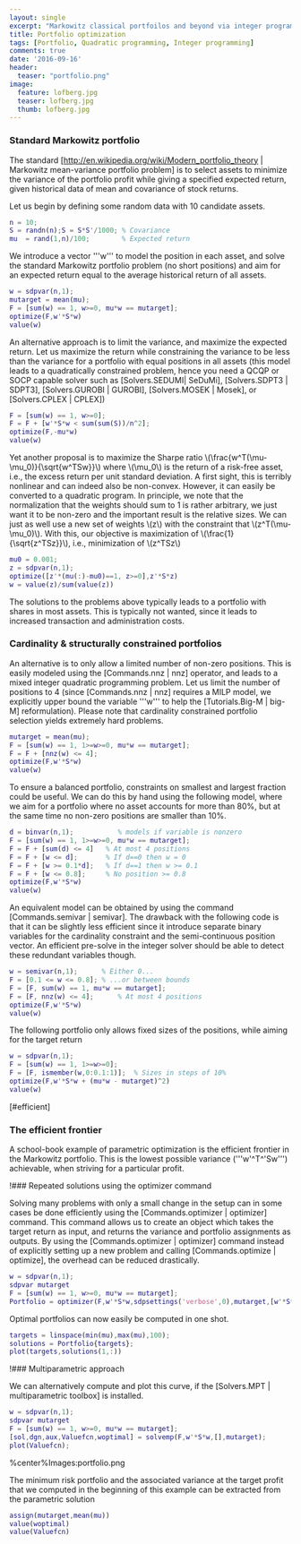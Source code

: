 ```yaml
---
layout: single
excerpt: "Markowitz classical portfoilos and beyond via integer programming."
title: Portfolio optimization
tags: [Portfolio, Quadratic programming, Integer programming]
comments: true
date: '2016-09-16'
header:
  teaser: "portfolio.png"
image:
  feature: lofberg.jpg
  teaser: lofberg.jpg
  thumb: lofberg.jpg
---
```


### Standard Markowitz portfolio

The standard [http://en.wikipedia.org/wiki/Modern_portfolio_theory | Markowitz mean-variance portfolio problem] is to select assets to minimize the variance of the portfolio profit while giving a specified expected return, given historical data of mean and covariance of stock returns.

Let us begin by defining some random data with 10 candidate assets.
````matlab
n = 10;
S = randn(n);S = S*S'/1000; % Covariance
mu  = rand(1,n)/100;        % Expected return       
````

We introduce a vector '''w''' to model the position in each asset, and solve the standard Markowitz portfolio problem (no short positions) and aim for an expected return equal to the average historical return of all assets.
````matlab
w = sdpvar(n,1);
mutarget = mean(mu);
F = [sum(w) == 1, w>=0, mu*w == mutarget];
optimize(F,w'*S*w)
value(w)
````

An alternative approach is to limit the variance, and maximize the expected return. Let us maximize the return while constraining the variance to be less than the variance for a  portfolio with equal positions in all assets (this model leads to a quadratically constrained problem, hence you need a QCQP or SOCP capable solver such as [Solvers.SEDUMI| SeDuMi], [Solvers.SDPT3 | SDPT3], [Solvers.GUROBI | GUROBI], [Solvers.MOSEK | Mosek], or [Solvers.CPLEX | CPLEX])
````matlab
F = [sum(w) == 1, w>=0];
F = F + [w'*S*w < sum(sum(S))/n^2];
optimize(F,-mu*w)
value(w)
````

Yet another proposal is to maximize the Sharpe ratio \\(\frac{w^T(\mu-\mu_0)}{\sqrt{w^TSw}}\\) where \\(\mu_0\\) is the return of a risk-free asset, i.e., the excess return per unit standard deviation. A first sight, this is terribly nonlinear and can indeed also be non-convex. However, it can easily be converted to a quadratic program. In principle, we note that the normalization that the weights should sum to 1 is rather arbitrary, we just want it to be non-zero and the important result is the relative sizes. We can just as well use a new set of weights \\(z\\) with the constraint that \\(z^T(\mu-\mu_0)\\). With this, our objective is maximization of \\(\frac{1}{\sqrt{z^TSz}}\\), i.e., minimization of \\(z^TSz\\)
````matlab
mu0 = 0.001;
z = sdpvar(n,1);
optimize([z'*(mu(:)-mu0)==1, z>=0],z'*S*z)
w = value(z)/sum(value(z))
````

The solutions to the problems above typically leads to a portfolio with shares in most assets. This is typically not wanted, since it leads to increased transaction and administration costs. 

### Cardinality & structurally constrained portfolios

An alternative is to only allow a limited number of non-zero positions. This is easily modeled using the [Commands.nnz | nnz] operator, and leads to a mixed integer quadratic programming problem. Let us limit the number of positions to 4 (since [Commands.nnz | nnz] requires a MILP model, we explicitly upper bound the variable '''w''' to help the [Tutorials.Big-M | big-M] reformulation). Please note that cardinality constrained portfolio selection yields extremely hard problems.
````matlab
mutarget = mean(mu);
F = [sum(w) == 1, 1>=w>=0, mu*w == mutarget];
F = F + [nnz(w) <= 4];
optimize(F,w'*S*w)
value(w)
````

To ensure a balanced portfolio, constraints on smallest and largest fraction could be useful. We can do this by hand using the following model, where we aim for a portfolio where no asset accounts for more than 80%, but at the same time no non-zero positions are smaller than 10%.
````matlab
d = binvar(n,1);           % models if variable is nonzero
F = [sum(w) == 1, 1>=w>=0, mu*w == mutarget];
F = F + [sum(d) <= 4]   % At most 4 positions
F = F + [w <= d];       % If d==0 then w = 0
F = F + [w >= 0.1*d];   % If d==1 then w >= 0.1
F = F + [w <= 0.8];     % No position >= 0.8
optimize(F,w'*S*w)
value(w)
````

An equivalent model can be obtained by using the command [Commands.semivar | semivar]. The drawback with the following code is that it can be slightly less efficient since it introduce separate binary variables for the cardinality constraint and the semi-continuous position vector. An efficient pre-solve in the integer solver should be able to detect these redundant variables though.
````matlab
w = semivar(n,1);      % Either 0...
F = [0.1 <= w <= 0.8]; % ...or between bounds
F = [F, sum(w) == 1, mu*w == mutarget];
F = [F, nnz(w) <= 4];      % At most 4 positions
optimize(F,w'*S*w)
value(w)
````

The following portfolio only allows fixed sizes of the positions, while aiming for the target return
````matlab
w = sdpvar(n,1);
F = [sum(w) == 1, 1>=w>=0];
F = [F, ismember(w,0:0.1:1)];  % Sizes in steps of 10%
optimize(F,w'*S*w + (mu*w - mutarget)^2)
value(w)
````

[#efficient]
### The efficient frontier

A school-book example of parametric optimization is the efficient frontier in the Markowitz portfolio. This is the lowest possible variance ('''w'^T^'Sw''') achievable, when striving for a particular profit. 

!### Repeated solutions using the optimizer command

Solving many problems with only a small change in the setup can in some cases be done efficiently using the [Commands.optimizer | optimizer] command. This command allows us to create an object which takes the target return as input, and returns the variance and portfolio assignments as outputs. By using the [Commands.optimizer | optimizer] command instead of explicitly setting up a new problem and calling [Commands.optimize | optimize], the overhead can be reduced drastically.
````matlab
w = sdpvar(n,1);
sdpvar mutarget
F = [sum(w) == 1, w>=0, mu*w == mutarget];
Portfolio = optimizer(F,w'*S*w,sdpsettings('verbose',0),mutarget,[w'*S*w;w]);
````

Optimal portfolios can now easily be computed in one shot.
````matlab
targets = linspace(min(mu),max(mu),100);
solutions = Portfolio{targets};
plot(targets,solutions(1,:))
````

!### Multiparametric approach

We can alternatively compute and plot this curve, if the [Solvers.MPT | multiparametric toolbox] is installed.
````matlab
w = sdpvar(n,1);
sdpvar mutarget
F = [sum(w) == 1, w>=0, mu*w == mutarget];
[sol,dgn,aux,Valuefcn,woptimal] = solvemp(F,w'*S*w,[],mutarget);
plot(Valuefcn);
````

%center%Images:portfolio.png

The minimum risk portfolio and the associated variance at the target profit that we computed in the beginning of this example can be extracted from the parametric solution
````matlab
assign(mutarget,mean(mu))
value(woptimal)
value(Valuefcn)
````


